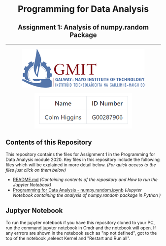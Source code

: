 <div align="center">
    
# Programming for Data Analysis    
## Assignment 1: Analysis of numpy.random Package
---
<div align="center">

![Image description](https://github.com/colmhiggs11/ProandS_Project/blob/master/Pictures%20for%20README/GMIT.png?raw=true) 

![Name and Id number](https://github.com/colmhiggs11/ProandS_Project/blob/master/Pictures%20for%20README/Name%20number%20box.PNG?raw=true)

<div align="left">
    
## Contents of this Repository
This repository contains the files for Assignment 1 in the Programming for Data Analysis module 2020. Key files in this repository include the following files which will be explained in more detail below. *(For quick access to the files just click on them below)*

* [README.md](https://github.com/colmhiggs11/numpy-random-assignment/blob/main/README.md) *(Containing contents of the repository and How to run the Jupyter Notebook)*
* [Programming for Data Analysis - numpy.random.ipynb](https://github.com/colmhiggs11/numpy-random-assignment/blob/main/Programming%20for%20Data%20Analysis%20-%20%20numpy.random.ipynb) *(Jupyter Notebook containing the analysis of numpy.random package in Python )*

## Juptyer Notebook
To run the jupyter notebook if you have this repository cloned to your PC, run the command jupyter notebook in Cmdr and the notebook will open.
If any errrors are shown in the notebook such as "np not defined", got to the top of the notebook ,seleect Kernel and "Restart and Run all".


